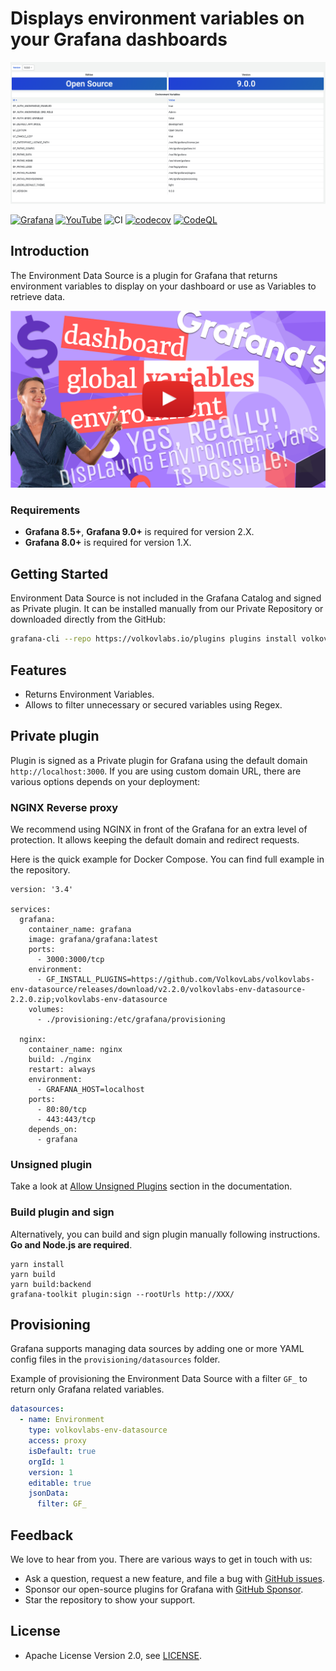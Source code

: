 # Displays environment variables on your Grafana dashboards

![Dashboard](https://raw.githubusercontent.com/VolkovLabs/volkovlabs-env-datasource/main/src/img/dashboard.png)

[![Grafana](https://img.shields.io/badge/Grafana-9.2.2-orange)](https://www.grafana.com)
[![YouTube](https://img.shields.io/badge/YouTube-Playlist-red)](https://www.youtube.com/playlist?list=PLPow72ygztmSGfvGdXriFE-LVuS4Glg7w)
![CI](https://github.com/volkovlabs/volkovlabs-env-datasource/workflows/CI/badge.svg)
[![codecov](https://codecov.io/gh/VolkovLabs/volkovlabs-env-datasource/branch/main/graph/badge.svg?token=2W9VR0PG5N)](https://codecov.io/gh/VolkovLabs/volkovlabs-env-datasource)
[![CodeQL](https://github.com/VolkovLabs/volkovlabs-env-datasource/actions/workflows/codeql-analysis.yml/badge.svg)](https://github.com/VolkovLabs/volkovlabs-env-datasource/actions/workflows/codeql-analysis.yml)

## Introduction

The Environment Data Source is a plugin for Grafana that returns environment variables to display on your dashboard or use as Variables to retrieve data.

[![Grafana variables | Dashboard, Global and Environment variables | Environment Data Source](https://raw.githubusercontent.com/volkovlabs/volkovlabs-env-datasource/main/img/video.png)](https://youtu.be/sczRq2lI3e4)

### Requirements

- **Grafana 8.5+**, **Grafana 9.0+** is required for version 2.X.
- **Grafana 8.0+** is required for version 1.X.

## Getting Started

Environment Data Source is not included in the Grafana Catalog and signed as Private plugin. It can be installed manually from our Private Repository or downloaded directly from the GitHub:

```bash
grafana-cli --repo https://volkovlabs.io/plugins plugins install volkovlabs-env-datasource
```

## Features

- Returns Environment Variables.
- Allows to filter unnecessary or secured variables using Regex.

## Private plugin

Plugin is signed as a Private plugin for Grafana using the default domain `http://localhost:3000`. If you are using custom domain URL, there are various options depends on your deployment:

### NGINX Reverse proxy

  We recommend using NGINX in front of the Grafana for an extra level of protection. It allows keeping the default domain and redirect requests.

  Here is the quick example for Docker Compose. You can find full example in the repository.

```docker
version: '3.4'

services:
  grafana:
    container_name: grafana
    image: grafana/grafana:latest
    ports:
      - 3000:3000/tcp
    environment:
      - GF_INSTALL_PLUGINS=https://github.com/VolkovLabs/volkovlabs-env-datasource/releases/download/v2.2.0/volkovlabs-env-datasource-2.2.0.zip;volkovlabs-env-datasource
    volumes:
      - ./provisioning:/etc/grafana/provisioning

  nginx:
    container_name: nginx
    build: ./nginx
    restart: always
    environment:
      - GRAFANA_HOST=localhost
    ports:
      - 80:80/tcp
      - 443:443/tcp
    depends_on:
      - grafana
```

### Unsigned plugin

  Take a look at [Allow Unsigned Plugins](https://volkovlabs.io/plugins/grafana/allow-unsigned/) section in the documentation.

### Build plugin and sign 

  Alternatively, you can build and sign plugin manually following instructions. **Go and Node.js are required**.

```
yarn install
yarn build
yarn build:backend
grafana-toolkit plugin:sign --rootUrls http://XXX/
```

## Provisioning

Grafana supports managing data sources by adding one or more YAML config files in the `provisioning/datasources` folder.

Example of provisioning the Environment Data Source with a filter `GF_` to return only Grafana related variables.

```yaml
datasources:
  - name: Environment
    type: volkovlabs-env-datasource
    access: proxy
    isDefault: true
    orgId: 1
    version: 1
    editable: true
    jsonData:
      filter: GF_
```

## Feedback

We love to hear from you. There are various ways to get in touch with us:

- Ask a question, request a new feature, and file a bug with [GitHub issues](https://github.com/volkovlabs/volkovlabs-env-datasource/issues/new/choose).
- Sponsor our open-source plugins for Grafana with [GitHub Sponsor](https://github.com/sponsors/VolkovLabs).
- Star the repository to show your support.

## License

- Apache License Version 2.0, see [LICENSE](https://github.com/volkovlabs/volkovlabs-env-datasource/blob/main/LICENSE).
